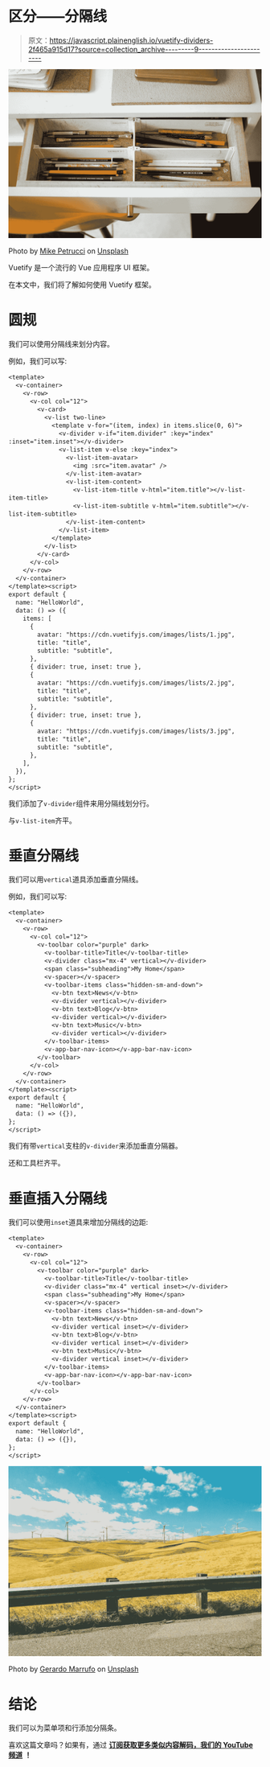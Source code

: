 # 区分——分隔线

> 原文：<https://javascript.plainenglish.io/vuetify-dividers-2f465a915d17?source=collection_archive---------9----------------------->

![](img/e13e8277b790a67b09a6f6a9a255e303.png)

Photo by [Mike Petrucci](https://unsplash.com/@mikepetrucci?utm_source=medium&utm_medium=referral) on [Unsplash](https://unsplash.com?utm_source=medium&utm_medium=referral)

Vuetify 是一个流行的 Vue 应用程序 UI 框架。

在本文中，我们将了解如何使用 Vuetify 框架。

# 圆规

我们可以使用分隔线来划分内容。

例如，我们可以写:

```
<template>
  <v-container>
    <v-row>
      <v-col col="12">
        <v-card>
          <v-list two-line>
            <template v-for="(item, index) in items.slice(0, 6)">
              <v-divider v-if="item.divider" :key="index" :inset="item.inset"></v-divider>
              <v-list-item v-else :key="index">
                <v-list-item-avatar>
                  <img :src="item.avatar" />
                </v-list-item-avatar>
                <v-list-item-content>
                  <v-list-item-title v-html="item.title"></v-list-item-title>
                  <v-list-item-subtitle v-html="item.subtitle"></v-list-item-subtitle>
                </v-list-item-content>
              </v-list-item>
            </template>
          </v-list>
        </v-card>
      </v-col>
    </v-row>
  </v-container>
</template><script>
export default {
  name: "HelloWorld",
  data: () => ({
    items: [
      {
        avatar: "https://cdn.vuetifyjs.com/images/lists/1.jpg",
        title: "title",
        subtitle: "subtitle",
      },
      { divider: true, inset: true },
      {
        avatar: "https://cdn.vuetifyjs.com/images/lists/2.jpg",
        title: "title",
        subtitle: "subtitle",
      },
      { divider: true, inset: true },
      {
        avatar: "https://cdn.vuetifyjs.com/images/lists/3.jpg",
        title: "title",
        subtitle: "subtitle",
      },
    ],
  }),
};
</script>
```

我们添加了`v-divider`组件来用分隔线划分行。

与`v-list-item`齐平。

# 垂直分隔线

我们可以用`vertical`道具添加垂直分隔线。

例如，我们可以写:

```
<template>
  <v-container>
    <v-row>
      <v-col col="12">
        <v-toolbar color="purple" dark>
          <v-toolbar-title>Title</v-toolbar-title>
          <v-divider class="mx-4" vertical></v-divider>
          <span class="subheading">My Home</span>
          <v-spacer></v-spacer>
          <v-toolbar-items class="hidden-sm-and-down">
            <v-btn text>News</v-btn>
            <v-divider vertical></v-divider>
            <v-btn text>Blog</v-btn>
            <v-divider vertical></v-divider>
            <v-btn text>Music</v-btn>
            <v-divider vertical></v-divider>
          </v-toolbar-items>
          <v-app-bar-nav-icon></v-app-bar-nav-icon>
        </v-toolbar>
      </v-col>
    </v-row>
  </v-container>
</template><script>
export default {
  name: "HelloWorld",
  data: () => ({}),
};
</script>
```

我们有带`vertical`支柱的`v-divider`来添加垂直分隔器。

还和工具栏齐平。

# 垂直插入分隔线

我们可以使用`inset`道具来增加分隔线的边距:

```
<template>
  <v-container>
    <v-row>
      <v-col col="12">
        <v-toolbar color="purple" dark>
          <v-toolbar-title>Title</v-toolbar-title>
          <v-divider class="mx-4" vertical inset></v-divider>
          <span class="subheading">My Home</span>
          <v-spacer></v-spacer>
          <v-toolbar-items class="hidden-sm-and-down">
            <v-btn text>News</v-btn>
            <v-divider vertical inset></v-divider>
            <v-btn text>Blog</v-btn>
            <v-divider vertical inset></v-divider>
            <v-btn text>Music</v-btn>
            <v-divider vertical inset></v-divider>
          </v-toolbar-items>
          <v-app-bar-nav-icon></v-app-bar-nav-icon>
        </v-toolbar>
      </v-col>
    </v-row>
  </v-container>
</template><script>
export default {
  name: "HelloWorld",
  data: () => ({}),
};
</script>
```

![](img/e24ad460cf512d422c6e6da53cadbc1d.png)

Photo by [Gerardo Marrufo](https://unsplash.com/@sirmarrufo?utm_source=medium&utm_medium=referral) on [Unsplash](https://unsplash.com?utm_source=medium&utm_medium=referral)

# 结论

我们可以为菜单项和行添加分隔条。

喜欢这篇文章吗？如果有，通过 [**订阅获取更多类似内容解码，我们的 YouTube 频道**](https://www.youtube.com/channel/UCtipWUghju290NWcn8jhyAw?sub_confirmation=true) **！**